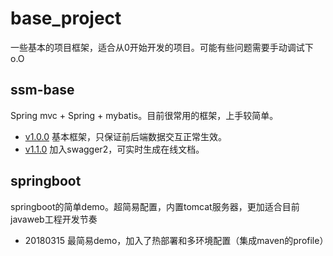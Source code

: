 # base_project
一些基本的项目框架，适合从0开始开发的项目。可能有些问题需要手动调试下o.O
## ssm-base
Spring mvc + Spring + mybatis。目前很常用的框架，上手较简单。
- [v1.0.0](https://github.com/longissky/base_project/tree/v1.0.0)  基本框架，只保证前后端数据交互正常生效。
- [v1.1.0](https://github.com/longissky/base_project/tree/v1.1.0)  加入swagger2，可实时生成在线文档。

## springboot
springboot的简单demo。超简易配置，内置tomcat服务器，更加适合目前javaweb工程开发节奏
- 20180315 最简易demo，加入了热部署和多环境配置（集成maven的profile）
